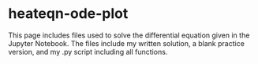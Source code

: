 # heateqn-ode-plot
This page includes files used to solve the differential equation given in the Jupyter Notebook. The files include my written solution, a blank practice version, and my .py script including all functions.
